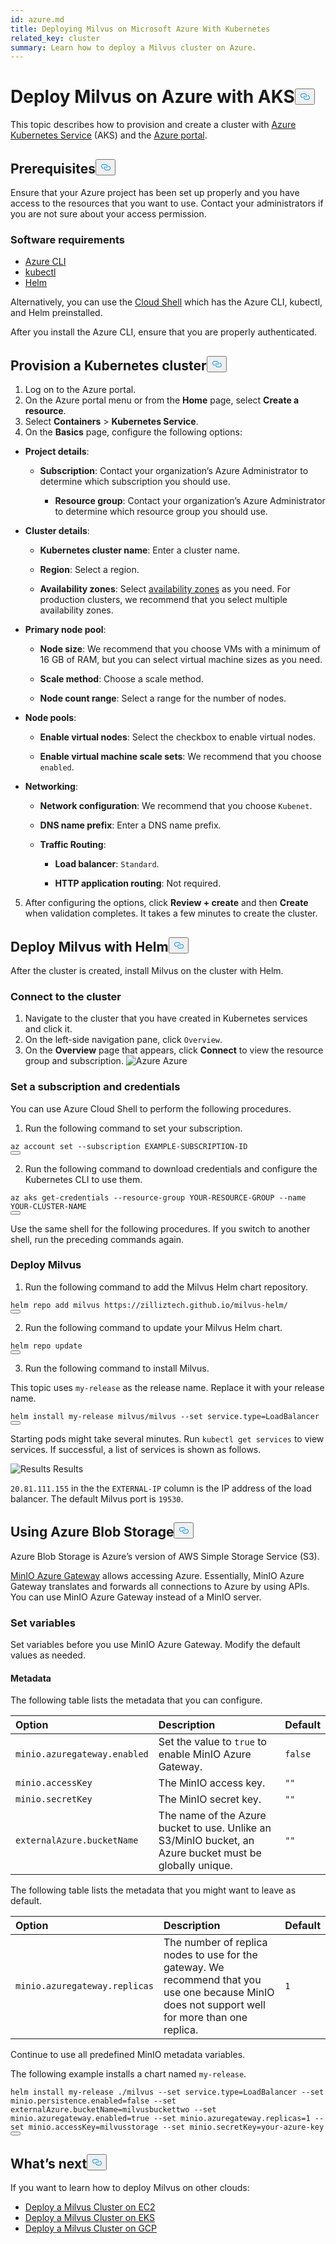 ```yaml
---
id: azure.md
title: Deploying Milvus on Microsoft Azure With Kubernetes
related_key: cluster
summary: Learn how to deploy a Milvus cluster on Azure.
---
```

<h1 id="Deploy-Milvus-on-Azure-with-AKS" class="common-anchor-header">Deploy Milvus on Azure with AKS<button data-href="#Deploy-Milvus-on-Azure-with-AKS" class="anchor-icon" translate="no">
      <svg translate="no"
        aria-hidden="true"
        focusable="false"
        height="20"
        version="1.1"
        viewBox="0 0 16 16"
        width="16"
      >
        <path
          fill="#0092E4"
          fill-rule="evenodd"
          d="M4 9h1v1H4c-1.5 0-3-1.69-3-3.5S2.55 3 4 3h4c1.45 0 3 1.69 3 3.5 0 1.41-.91 2.72-2 3.25V8.59c.58-.45 1-1.27 1-2.09C10 5.22 8.98 4 8 4H4c-.98 0-2 1.22-2 2.5S3 9 4 9zm9-3h-1v1h1c1 0 2 1.22 2 2.5S13.98 12 13 12H9c-.98 0-2-1.22-2-2.5 0-.83.42-1.64 1-2.09V6.25c-1.09.53-2 1.84-2 3.25C6 11.31 7.55 13 9 13h4c1.45 0 3-1.69 3-3.5S14.5 6 13 6z"
        ></path>
      </svg>
    </button></h1><p>This topic describes how to provision and create a cluster with <a href="https://azure.microsoft.com/en-us/services/kubernetes-service/#overview">Azure Kubernetes Service</a> (AKS) and the <a href="https://portal.azure.com">Azure portal</a>.</p>
<h2 id="Prerequisites" class="common-anchor-header">Prerequisites<button data-href="#Prerequisites" class="anchor-icon" translate="no">
      <svg translate="no"
        aria-hidden="true"
        focusable="false"
        height="20"
        version="1.1"
        viewBox="0 0 16 16"
        width="16"
      >
        <path
          fill="#0092E4"
          fill-rule="evenodd"
          d="M4 9h1v1H4c-1.5 0-3-1.69-3-3.5S2.55 3 4 3h4c1.45 0 3 1.69 3 3.5 0 1.41-.91 2.72-2 3.25V8.59c.58-.45 1-1.27 1-2.09C10 5.22 8.98 4 8 4H4c-.98 0-2 1.22-2 2.5S3 9 4 9zm9-3h-1v1h1c1 0 2 1.22 2 2.5S13.98 12 13 12H9c-.98 0-2-1.22-2-2.5 0-.83.42-1.64 1-2.09V6.25c-1.09.53-2 1.84-2 3.25C6 11.31 7.55 13 9 13h4c1.45 0 3-1.69 3-3.5S14.5 6 13 6z"
        ></path>
      </svg>
    </button></h2><p>Ensure that your Azure project has been set up properly and you have access to the resources that you want to use. Contact your administrators if you are not sure about your access permission.</p>
<h3 id="Software-requirements" class="common-anchor-header">Software requirements</h3><ul>
<li><a href="https://docs.microsoft.com/en-us/cli/azure/install-azure-cli#install">Azure CLI</a></li>
<li><a href="https://kubernetes.io/docs/tasks/tools/">kubectl</a></li>
<li><a href="https://helm.sh/docs/intro/install/">Helm</a></li>
</ul>
<p>Alternatively, you can use the <a href="https://learn.microsoft.com/en-us/azure/cloud-shell/overview">Cloud Shell</a> which has the Azure CLI, kubectl, and Helm preinstalled.</p>
<div class="alert note">After you install the Azure CLI, ensure that you are properly authenticated. </div>
<h2 id="Provision-a-Kubernetes-cluster" class="common-anchor-header">Provision a Kubernetes cluster<button data-href="#Provision-a-Kubernetes-cluster" class="anchor-icon" translate="no">
      <svg translate="no"
        aria-hidden="true"
        focusable="false"
        height="20"
        version="1.1"
        viewBox="0 0 16 16"
        width="16"
      >
        <path
          fill="#0092E4"
          fill-rule="evenodd"
          d="M4 9h1v1H4c-1.5 0-3-1.69-3-3.5S2.55 3 4 3h4c1.45 0 3 1.69 3 3.5 0 1.41-.91 2.72-2 3.25V8.59c.58-.45 1-1.27 1-2.09C10 5.22 8.98 4 8 4H4c-.98 0-2 1.22-2 2.5S3 9 4 9zm9-3h-1v1h1c1 0 2 1.22 2 2.5S13.98 12 13 12H9c-.98 0-2-1.22-2-2.5 0-.83.42-1.64 1-2.09V6.25c-1.09.53-2 1.84-2 3.25C6 11.31 7.55 13 9 13h4c1.45 0 3-1.69 3-3.5S14.5 6 13 6z"
        ></path>
      </svg>
    </button></h2><ol>
<li>Log on to the Azure portal.</li>
<li>On the Azure portal menu or from the <strong>Home</strong> page, select <strong>Create a resource</strong>.</li>
<li>Select <strong>Containers</strong> &gt; <strong>Kubernetes Service</strong>.</li>
<li>On the <strong>Basics</strong> page, configure the following options:</li>
</ol>
<ul>
<li><p><strong>Project details</strong>:</p>
<ul>
<li><p><strong>Subscription</strong>: Contact your organization’s Azure Administrator to determine which subscription you should use.</p>
<ul>
<li><strong>Resource group</strong>: Contact your organization’s Azure Administrator to determine which resource group you should use.</li>
</ul></li>
</ul></li>
<li><p><strong>Cluster details</strong>:</p>
<ul>
<li><p><strong>Kubernetes cluster name</strong>: Enter a cluster name.</p></li>
<li><p><strong>Region</strong>: Select a region.</p></li>
<li><p><strong>Availability zones</strong>: Select <a href="https://docs.microsoft.com/en-us/azure/aks/availability-zones#overview-of-availability-zones-for-aks-clusters">availability zones</a> as you need. For production clusters, we recommend that you select multiple availability zones.</p></li>
</ul></li>
<li><p><strong>Primary node pool</strong>:</p>
<ul>
<li><p><strong>Node size</strong>: We recommend that you choose VMs with a minimum of 16 GB of RAM, but you can select virtual machine sizes as you need.</p></li>
<li><p><strong>Scale method</strong>: Choose a scale method.</p></li>
<li><p><strong>Node count range</strong>: Select a range for the number of nodes.</p></li>
</ul></li>
<li><p><strong>Node pools</strong>:</p>
<ul>
<li><p><strong>Enable virtual nodes</strong>: Select the checkbox to enable virtual nodes.</p></li>
<li><p><strong>Enable virtual machine scale sets</strong>: We recommend that you choose <code translate="no">enabled</code>.</p></li>
</ul></li>
<li><p><strong>Networking</strong>:</p>
<ul>
<li><p><strong>Network configuration</strong>: We recommend that you choose <code translate="no">Kubenet</code>.</p></li>
<li><p><strong>DNS name prefix</strong>: Enter a DNS name prefix.</p></li>
<li><p><strong>Traffic Routing</strong>:</p>
<ul>
<li><p><strong>Load balancer</strong>: <code translate="no">Standard</code>.</p></li>
<li><p><strong>HTTP application routing</strong>: Not required.</p></li>
</ul></li>
</ul></li>
</ul>
<ol start="5">
<li>After configuring the options, click <strong>Review + create</strong> and then <strong>Create</strong> when validation completes. It takes a few minutes to create the cluster.</li>
</ol>
<h2 id="Deploy-Milvus-with-Helm" class="common-anchor-header">Deploy Milvus with Helm<button data-href="#Deploy-Milvus-with-Helm" class="anchor-icon" translate="no">
      <svg translate="no"
        aria-hidden="true"
        focusable="false"
        height="20"
        version="1.1"
        viewBox="0 0 16 16"
        width="16"
      >
        <path
          fill="#0092E4"
          fill-rule="evenodd"
          d="M4 9h1v1H4c-1.5 0-3-1.69-3-3.5S2.55 3 4 3h4c1.45 0 3 1.69 3 3.5 0 1.41-.91 2.72-2 3.25V8.59c.58-.45 1-1.27 1-2.09C10 5.22 8.98 4 8 4H4c-.98 0-2 1.22-2 2.5S3 9 4 9zm9-3h-1v1h1c1 0 2 1.22 2 2.5S13.98 12 13 12H9c-.98 0-2-1.22-2-2.5 0-.83.42-1.64 1-2.09V6.25c-1.09.53-2 1.84-2 3.25C6 11.31 7.55 13 9 13h4c1.45 0 3-1.69 3-3.5S14.5 6 13 6z"
        ></path>
      </svg>
    </button></h2><p>After the cluster is created, install Milvus on the cluster with Helm.</p>
<h3 id="Connect-to-the-cluster" class="common-anchor-header">Connect to the cluster</h3><ol>
<li>Navigate to the cluster that you have created in Kubernetes services and click it.</li>
<li>On the left-side navigation pane, click <code translate="no">Overview</code>.</li>
<li>On the <strong>Overview</strong> page that appears, click <strong>Connect</strong> to view the resource group and subscription.

  <span class="img-wrapper">
    <img translate="no" src="/docs/v2.2.x/assets/azure.png" alt="Azure" class="doc-image" id="azure" />
    <span>Azure</span>
  </span>
</li>
</ol>
<h3 id="Set-a-subscription-and-credentials" class="common-anchor-header">Set a subscription and credentials</h3><div class="alert note">You can use Azure Cloud Shell to perform the following procedures.</div>
<ol>
<li>Run the following command to set your subscription.</li>
</ol>
<pre><code translate="no" class="language-shell">az account <span class="hljs-built_in">set</span> --subscription EXAMPLE-SUBSCRIPTION-ID
<button class="copy-code-btn"></button></code></pre>
<ol start="2">
<li>Run the following command to download credentials and configure the Kubernetes CLI to use them.</li>
</ol>
<pre><code translate="no" class="language-shell">az aks <span class="hljs-keyword">get</span>-credentials --resource-<span class="hljs-keyword">group</span> YOUR-RESOURCE-GROUP --name YOUR-CLUSTER-NAME
<button class="copy-code-btn"></button></code></pre>
<div class="alert note">
Use the same shell for the following procedures. If you switch to another shell, run the preceding commands again.
</div>
<h3 id="Deploy-Milvus" class="common-anchor-header">Deploy Milvus</h3><ol>
<li>Run the following command to add the Milvus Helm chart repository.</li>
</ol>
<pre><code translate="no" class="language-shell">helm repo <span class="hljs-keyword">add</span> milvus https:<span class="hljs-comment">//zilliztech.github.io/milvus-helm/</span>
<button class="copy-code-btn"></button></code></pre>
<ol start="2">
<li>Run the following command to update your Milvus Helm chart.</li>
</ol>
<pre><code translate="no" class="language-shell">helm repo update
<button class="copy-code-btn"></button></code></pre>
<ol start="3">
<li>Run the following command to install Milvus.</li>
</ol>
<div class="alert note">
This topic uses <code translate="no">my-release</code> as the release name. Replace it with your release name.
</div>
<pre><code translate="no" class="language-shell">helm install my-release milvus/milvus --<span class="hljs-built_in">set</span> service.<span class="hljs-built_in">type</span>=LoadBalancer
<button class="copy-code-btn"></button></code></pre>
<p>Starting pods might take several minutes. Run <code translate="no">kubectl get services</code> to view services. If successful, a list of services is shown as follows.</p>
<p>
  <span class="img-wrapper">
    <img translate="no" src="/docs/v2.2.x/assets/azure_results.png" alt="Results" class="doc-image" id="results" />
    <span>Results</span>
  </span>
</p>
<div class="alert note">
<code translate="no">20.81.111.155</code> in the the <code translate="no">EXTERNAL-IP</code> column is the IP address of the load balancer. The default Milvus port is <code translate="no">19530</code>.
</div>
<h2 id="Using-Azure-Blob-Storage" class="common-anchor-header">Using Azure Blob Storage<button data-href="#Using-Azure-Blob-Storage" class="anchor-icon" translate="no">
      <svg translate="no"
        aria-hidden="true"
        focusable="false"
        height="20"
        version="1.1"
        viewBox="0 0 16 16"
        width="16"
      >
        <path
          fill="#0092E4"
          fill-rule="evenodd"
          d="M4 9h1v1H4c-1.5 0-3-1.69-3-3.5S2.55 3 4 3h4c1.45 0 3 1.69 3 3.5 0 1.41-.91 2.72-2 3.25V8.59c.58-.45 1-1.27 1-2.09C10 5.22 8.98 4 8 4H4c-.98 0-2 1.22-2 2.5S3 9 4 9zm9-3h-1v1h1c1 0 2 1.22 2 2.5S13.98 12 13 12H9c-.98 0-2-1.22-2-2.5 0-.83.42-1.64 1-2.09V6.25c-1.09.53-2 1.84-2 3.25C6 11.31 7.55 13 9 13h4c1.45 0 3-1.69 3-3.5S14.5 6 13 6z"
        ></path>
      </svg>
    </button></h2><p>Azure Blob Storage is Azure’s version of AWS Simple Storage Service (S3).</p>
<p><a href="https://blog.min.io/deprecation-of-the-minio-gateway/">MinIO Azure Gateway</a> allows accessing Azure. Essentially, MinIO Azure Gateway translates and forwards all connections to Azure by using APIs. You can use MinIO Azure Gateway instead of a MinIO server.</p>
<h3 id="Set-variables" class="common-anchor-header">Set variables</h3><p>Set variables before you use MinIO Azure Gateway. Modify the default values as needed.</p>
<h4 id="Metadata" class="common-anchor-header">Metadata</h4><p>The following table lists the metadata that you can configure.</p>
<table>
<thead>
<tr><th style="text-align:left">Option</th><th style="text-align:left">Description</th><th style="text-align:left">Default</th></tr>
</thead>
<tbody>
<tr><td style="text-align:left"><code translate="no">minio.azuregateway.enabled</code></td><td style="text-align:left">Set the value to <code translate="no">true</code> to enable MinIO Azure Gateway.</td><td style="text-align:left"><code translate="no">false</code></td></tr>
<tr><td style="text-align:left"><code translate="no">minio.accessKey</code></td><td style="text-align:left">The MinIO access key.</td><td style="text-align:left"><code translate="no">&quot;&quot;</code></td></tr>
<tr><td style="text-align:left"><code translate="no">minio.secretKey</code></td><td style="text-align:left">The MinIO secret key.</td><td style="text-align:left"><code translate="no">&quot;&quot;</code></td></tr>
<tr><td style="text-align:left"><code translate="no">externalAzure.bucketName</code></td><td style="text-align:left">The name of the Azure bucket to use. Unlike an S3/MinIO bucket, an Azure bucket must be globally unique.</td><td style="text-align:left"><code translate="no">&quot;&quot;</code></td></tr>
</tbody>
</table>
<p>The following table lists the metadata that you might want to leave as default.</p>
<table>
<thead>
<tr><th style="text-align:left">Option</th><th style="text-align:left">Description</th><th style="text-align:left">Default</th></tr>
</thead>
<tbody>
<tr><td style="text-align:left"><code translate="no">minio.azuregateway.replicas</code></td><td style="text-align:left">The number of replica nodes to use for the gateway. We recommend that you use one because MinIO does not support well for more than one replica.</td><td style="text-align:left"><code translate="no">1</code></td></tr>
</tbody>
</table>
<p>Continue to use all predefined MinIO metadata variables.</p>
<p>The following example installs a chart named <code translate="no">my-release</code>.</p>
<pre><code translate="no" class="language-shell">helm install my-release ./milvus --<span class="hljs-built_in">set</span> service.type=LoadBalancer --<span class="hljs-built_in">set</span> minio.persistence.enabled=<span class="hljs-literal">false</span> --<span class="hljs-built_in">set</span> externalAzure.bucketName=milvusbuckettwo --<span class="hljs-built_in">set</span> minio.azuregateway.enabled=<span class="hljs-literal">true</span> --<span class="hljs-built_in">set</span> minio.azuregateway.replicas=1 --<span class="hljs-built_in">set</span> minio.accessKey=milvusstorage --<span class="hljs-built_in">set</span> minio.secretKey=your-azure-key
<button class="copy-code-btn"></button></code></pre>
<h2 id="Whats-next" class="common-anchor-header">What’s next<button data-href="#Whats-next" class="anchor-icon" translate="no">
      <svg translate="no"
        aria-hidden="true"
        focusable="false"
        height="20"
        version="1.1"
        viewBox="0 0 16 16"
        width="16"
      >
        <path
          fill="#0092E4"
          fill-rule="evenodd"
          d="M4 9h1v1H4c-1.5 0-3-1.69-3-3.5S2.55 3 4 3h4c1.45 0 3 1.69 3 3.5 0 1.41-.91 2.72-2 3.25V8.59c.58-.45 1-1.27 1-2.09C10 5.22 8.98 4 8 4H4c-.98 0-2 1.22-2 2.5S3 9 4 9zm9-3h-1v1h1c1 0 2 1.22 2 2.5S13.98 12 13 12H9c-.98 0-2-1.22-2-2.5 0-.83.42-1.64 1-2.09V6.25c-1.09.53-2 1.84-2 3.25C6 11.31 7.55 13 9 13h4c1.45 0 3-1.69 3-3.5S14.5 6 13 6z"
        ></path>
      </svg>
    </button></h2><p>If you want to learn how to deploy Milvus on other clouds:</p>
<ul>
<li><a href="/docs/v2.2.x/aws.md">Deploy a Milvus Cluster on EC2</a></li>
<li><a href="/docs/v2.2.x/eks.md">Deploy a Milvus Cluster on EKS</a></li>
<li><a href="/docs/v2.2.x/gcp.md">Deploy a Milvus Cluster on GCP</a></li>
</ul>

